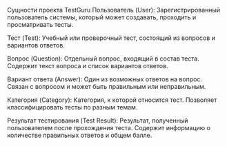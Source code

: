 Сущности проекта TestGuru
Пользователь (User): Зарегистрированный пользователь системы, который может создавать, проходить и просматривать тесты.

Тест (Test): Учебный или проверочный тест, состоящий из вопросов и вариантов ответов.

Вопрос (Question): Отдельный вопрос, входящий в состав теста. Содержит текст вопроса и список вариантов ответов.

Вариант ответа (Answer): Один из возможных ответов на вопрос. Связан с вопросом и может быть правильным или неправильным.

Категория (Category): Категория, к которой относится тест. Позволяет классифицировать тесты по разным темам.

Результат тестирования (Test Result): Результат, полученный пользователем после прохождения теста. Содержит информацию о количестве правильных ответов и общем балле.
